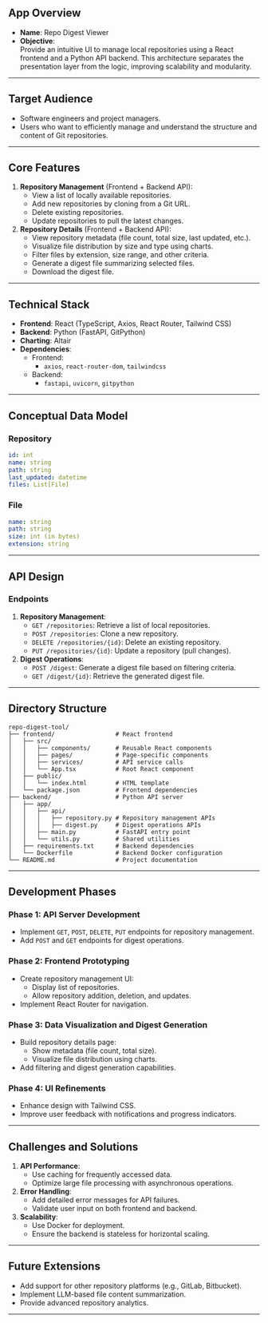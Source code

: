 ## App Overview

- **Name**: Repo Digest Viewer
- **Objective**:  
  Provide an intuitive UI to manage local repositories using a React frontend and a Python API backend. This architecture separates the presentation layer from the logic, improving scalability and modularity.

---

## Target Audience

- Software engineers and project managers.
- Users who want to efficiently manage and understand the structure and content of Git repositories.

---

## Core Features

1. **Repository Management** (Frontend + Backend API):
   - View a list of locally available repositories.
   - Add new repositories by cloning from a Git URL.
   - Delete existing repositories.
   - Update repositories to pull the latest changes.
2. **Repository Details** (Frontend + Backend API):
   - View repository metadata (file count, total size, last updated, etc.).
   - Visualize file distribution by size and type using charts.
   - Filter files by extension, size range, and other criteria.
   - Generate a digest file summarizing selected files.
   - Download the digest file.

---

## Technical Stack

- **Frontend**: React (TypeScript, Axios, React Router, Tailwind CSS)
- **Backend**: Python (FastAPI, GitPython)
- **Charting**: Altair
- **Dependencies**:
  - Frontend:
    - `axios`, `react-router-dom`, `tailwindcss`
  - Backend:
    - `fastapi`, `uvicorn`, `gitpython`

---

## Conceptual Data Model

### Repository

```yaml
id: int
name: string
path: string
last_updated: datetime
files: List[File]
```

### File

```yaml
name: string
path: string
size: int (in bytes)
extension: string
```

---

## API Design

### Endpoints

1. **Repository Management**:
   - `GET /repositories`: Retrieve a list of local repositories.
   - `POST /repositories`: Clone a new repository.
   - `DELETE /repositories/{id}`: Delete an existing repository.
   - `PUT /repositories/{id}`: Update a repository (pull changes).
2. **Digest Operations**:
   - `POST /digest`: Generate a digest file based on filtering criteria.
   - `GET /digest/{id}`: Retrieve the generated digest file.

---

## Directory Structure

```plaintext
repo-digest-tool/
├── frontend/                 # React frontend
│   ├── src/
│   │   ├── components/       # Reusable React components
│   │   ├── pages/            # Page-specific components
│   │   ├── services/         # API service calls
│   │   └── App.tsx           # Root React component
│   ├── public/
│   │   └── index.html        # HTML template
│   └── package.json          # Frontend dependencies
├── backend/                  # Python API server
│   ├── app/
│   │   ├── api/
│   │   │   ├── repository.py # Repository management APIs
│   │   │   ├── digest.py     # Digest operations APIs
│   │   ├── main.py           # FastAPI entry point
│   │   └── utils.py          # Shared utilities
│   ├── requirements.txt      # Backend dependencies
│   └── Dockerfile            # Backend Docker configuration
└── README.md                 # Project documentation
```

---

## Development Phases

### Phase 1: API Server Development

- Implement `GET`, `POST`, `DELETE`, `PUT` endpoints for repository management.
- Add `POST` and `GET` endpoints for digest operations.

### Phase 2: Frontend Prototyping

- Create repository management UI:
  - Display list of repositories.
  - Allow repository addition, deletion, and updates.
- Implement React Router for navigation.

### Phase 3: Data Visualization and Digest Generation

- Build repository details page:
  - Show metadata (file count, total size).
  - Visualize file distribution using charts.
- Add filtering and digest generation capabilities.

### Phase 4: UI Refinements

- Enhance design with Tailwind CSS.
- Improve user feedback with notifications and progress indicators.

---

## Challenges and Solutions

1. **API Performance**:
   - Use caching for frequently accessed data.
   - Optimize large file processing with asynchronous operations.
2. **Error Handling**:
   - Add detailed error messages for API failures.
   - Validate user input on both frontend and backend.
3. **Scalability**:
   - Use Docker for deployment.
   - Ensure the backend is stateless for horizontal scaling.

---

## Future Extensions

- Add support for other repository platforms (e.g., GitLab, Bitbucket).
- Implement LLM-based file content summarization.
- Provide advanced repository analytics.

---
